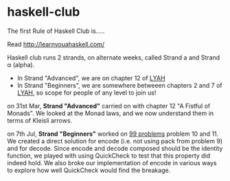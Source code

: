 haskell-club
============

The first Rule of Haskell Club is.....

Read http://learnyouahaskell.com/

Haskell club runs 2 strands, on alternate weeks, called Strand a and Strand α (alpha).  
 - In Strand "Advanced", we are on chapter 12 of [LYAH](http://learnyouahaskell.com/)
 - In Strand "Beginners", we are somewhere betweeen chapters 2 and 7 of [LYAH](http://learnyouahaskell.com/), so scope for people of any level to join us!

on 31st Mar, **Strand "Advanced"** carried on with chapter 12 "A Fistful of Monads".  We looked at the Monad laws, and we now understand them in terms of Kleisli arrows.

on 7th Jul, **Strand "Beginners"** worked on [99 problems](https://wiki.haskell.org/99_questions) problem 10 and 11.  We created a direct solution for encode (i.e. not using pack from problem 9) and for decode.  Since encode and decode composed should be the identity function, we played with using QuickCheck to test that this property did indeed hold.  We also broke our implementation of encode in various ways to explore how well QuickCheck would find the breakage.





